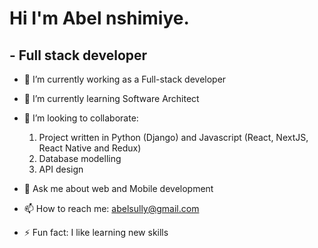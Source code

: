 
# Hi I'm Abel nshimiye.
## - Full stack developer

- 🔭 I’m currently working as a Full-stack developer
- 🌱 I’m currently learning Software Architect
- 👯 I’m looking to collaborate:
  1. Project written in Python (Django) and Javascript (React,  NextJS, React Native and Redux)
  2. Database modelling
  3. API design
  
- 💬 Ask me about web and Mobile development
- 📫 How to reach me: abelsully@gmail.com
- ⚡ Fun fact: I like learning new skills


